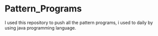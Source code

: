 #  Pattern_Programs
I used this repository to push all the pattern programs, i used to daily by using java programming language.
